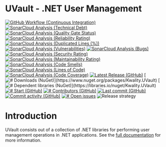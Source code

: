 # UVault - .NET User Management

[![GitHub Workflow (Continuous Integration)](https://github.com/dotnet-essentials/Kwality.UVault/actions/workflows/CI.yml/badge.svg)](https://github.com/dotnet-essentials/Kwality.UVault/actions/workflows/CI.yml)
[![SonarCloud Analysis (Technical Debt)](https://sonarcloud.io/api/project_badges/measure?project=dotnet-essentials_Kwality.UVault&metric=sqale_index)](https://sonarcloud.io/summary/new_code?id=dotnet-essentials_Kwality.UVault)
[![SonarCloud Analysis (Quality Gate Status)](https://sonarcloud.io/api/project_badges/measure?project=dotnet-essentials_Kwality.UVault&metric=alert_status)](https://sonarcloud.io/summary/new_code?id=dotnet-essentials_Kwality.UVault)
[![SonarCloud Analysis (Reliability Rating)](https://sonarcloud.io/api/project_badges/measure?project=dotnet-essentials_Kwality.UVault&metric=reliability_rating)](https://sonarcloud.io/summary/new_code?id=dotnet-essentials_Kwality.UVault)
[![SonarCloud Analysis (Duplicated Lines (%))](https://sonarcloud.io/api/project_badges/measure?project=dotnet-essentials_Kwality.UVault&metric=duplicated_lines_density)](https://sonarcloud.io/summary/new_code?id=dotnet-essentials_Kwality.UVault)
[![SonarCloud Analysis (Vulnerabilities)](https://sonarcloud.io/api/project_badges/measure?project=dotnet-essentials_Kwality.UVault&metric=vulnerabilities)](https://sonarcloud.io/summary/new_code?id=dotnet-essentials_Kwality.UVault)
[![SonarCloud Analysis (Bugs)](https://sonarcloud.io/api/project_badges/measure?project=dotnet-essentials_Kwality.UVault&metric=bugs)](https://sonarcloud.io/summary/new_code?id=dotnet-essentials_Kwality.UVault)
[![SonarCloud Analysis (Security Rating)](https://sonarcloud.io/api/project_badges/measure?project=dotnet-essentials_Kwality.UVault&metric=security_rating)](https://sonarcloud.io/summary/new_code?id=dotnet-essentials_Kwality.UVault)
[![SonarCloud Analysis (Maintainability Rating)](https://sonarcloud.io/api/project_badges/measure?project=dotnet-essentials_Kwality.UVault&metric=sqale_rating)](https://sonarcloud.io/summary/new_code?id=dotnet-essentials_Kwality.UVault)
[![SonarCloud Analysis (Code Smells)](https://sonarcloud.io/api/project_badges/measure?project=dotnet-essentials_Kwality.UVault&metric=code_smells)](https://sonarcloud.io/summary/new_code?id=dotnet-essentials_Kwality.UVault)
[![SonarCloud Analysis (Lines of Code)](https://sonarcloud.io/api/project_badges/measure?project=dotnet-essentials_Kwality.UVault&metric=ncloc)](https://sonarcloud.io/summary/new_code?id=dotnet-essentials_Kwality.UVault)
[![SonarCloud Analysis (Code Coverage)](https://sonarcloud.io/api/project_badges/measure?project=dotnet-essentials_Kwality.UVault&metric=coverage)](https://sonarcloud.io/summary/new_code?id=dotnet-essentials_Kwality.UVault)
[![Latest Release (GitHub)](https://img.shields.io/github/release/dotnet-essentials/Kwality.UVault.svg?label=latest%20release&color=007edf)](https://github.com/dotnet-essentials/Kwality.UVault/releases/latest)
[![# Downloads (NuGet)](https://img.shields.io/nuget/dt/Kwality.UVault.svg?label=downloads%20(Kwality.UVault)&color=007edf&logo=nuget)](https://www.nuget.org/packages/Kwality.UVault)
[![# Dependent libraries (NuGet)](https://img.shields.io/librariesio/dependents/nuget/Kwality.UVault.svg?label=dependent%20libraries%20(Kwality.UVault))](https://libraries.io/nuget/Kwality.UVault)
[![# Start (GitHub)](https://img.shields.io/github/stars/dotnet-essentials/Kwality.UVault)](https://github.com/dotnet-essentials/Kwality.UVault/stargazers)
[![# Contributors (GitHub)](https://img.shields.io/github/contributors/dotnet-essentials/Kwality.UVault)](https://github.com/dotnet-essentials/Kwality.UVault/graphs/contributors)
[![Last commit (GitHub)](https://img.shields.io/github/last-commit/dotnet-essentials/Kwality.UVault)](https://github.com/dotnet-essentials/Kwality.UVault)
[![Commit activity (GitHub)](https://img.shields.io/github/commit-activity/m/dotnet-essentials/Kwality.UVault)](https://github.com/dotnet-essentials/Kwality.UVault/graphs/commit-activity)
[![# Open issues](https://img.shields.io/github/issues/dotnet-essentials/Kwality.UVault)](https://github.com/dotnet-essentials/Kwality.UVault/issues)
![Release strategy](https://img.shields.io/badge/release%20strategy-githubflow-orange.svg)

# Introduction

UVault consists out of a collection of .NET libraries for performing user management operations in .NET applications.
See the [full documentation](https://kwalityuvault.readthedocs.io/en/latest/index.html) for more information.
